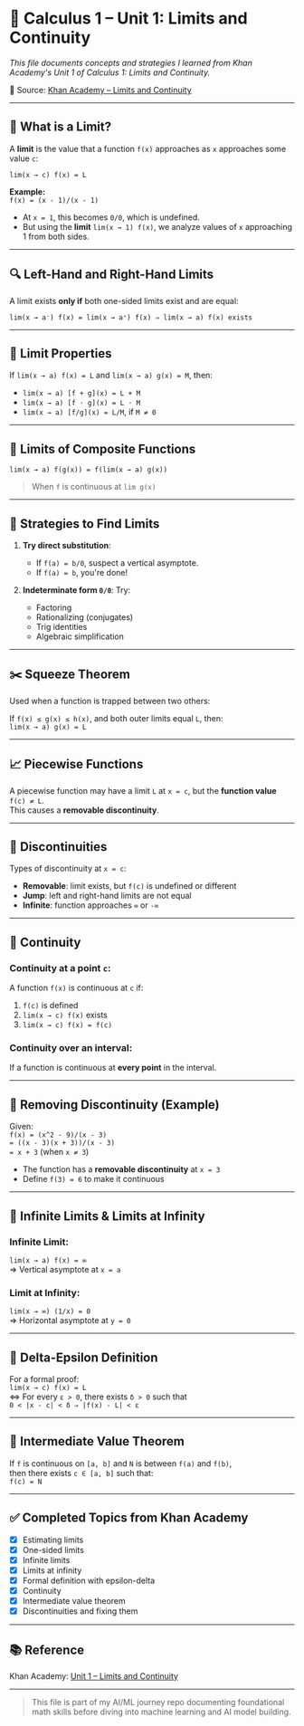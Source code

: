 
# 📘 Calculus 1 – Unit 1: Limits and Continuity

*This file documents concepts and strategies I learned from Khan Academy's Unit 1 of Calculus 1: Limits and Continuity.*

🔗 Source: [Khan Academy – Limits and Continuity](https://www.khanacademy.org/math/calculus-1/cs1-limits-and-continuity)

---

## 📌 What is a Limit?

A **limit** is the value that a function `f(x)` approaches as `x` approaches some value `c`:

`lim(x → c) f(x) = L`

**Example:**  
`f(x) = (x - 1)/(x - 1)`  
- At `x = 1`, this becomes `0/0`, which is undefined.  
- But using the **limit** `lim(x → 1) f(x)`, we analyze values of `x` approaching 1 from both sides.

---

## 🔍 Left-Hand and Right-Hand Limits

A limit exists **only if** both one-sided limits exist and are equal:  

`lim(x → a⁻) f(x) = lim(x → a⁺) f(x) ⇒ lim(x → a) f(x) exists`

---

## 🧮 Limit Properties

If `lim(x → a) f(x) = L` and `lim(x → a) g(x) = M`, then:  
- `lim(x → a) [f + g](x) = L + M`  
- `lim(x → a) [f ⋅ g](x) = L ⋅ M`  
- `lim(x → a) [f/g](x) = L/M`, if `M ≠ 0`

---

## 🔁 Limits of Composite Functions

`lim(x → a) f(g(x)) = f(lim(x → a) g(x))`  
> When `f` is continuous at `lim g(x)`

---

## 🧠 Strategies to Find Limits

1. **Try direct substitution**:  
   - If `f(a) = b/0`, suspect a vertical asymptote.  
   - If `f(a) = b`, you're done!  

2. **Indeterminate form `0/0`**: Try:  
   - Factoring  
   - Rationalizing (conjugates)  
   - Trig identities  
   - Algebraic simplification  

---

## ✂️ Squeeze Theorem

Used when a function is trapped between two others:  

If `f(x) ≤ g(x) ≤ h(x)`, and both outer limits equal `L`, then:  
`lim(x → a) g(x) = L`

---

## 📈 Piecewise Functions

A piecewise function may have a limit `L` at `x = c`, but the **function value** `f(c) ≠ L`.  
This causes a **removable discontinuity**.

---

## 🧩 Discontinuities

Types of discontinuity at `x = c`:  
- **Removable**: limit exists, but `f(c)` is undefined or different  
- **Jump**: left and right-hand limits are not equal  
- **Infinite**: function approaches `∞` or `-∞`  

---

## 🔄 Continuity

### Continuity at a point `c`:  
A function `f(x)` is continuous at `c` if:  
1. `f(c)` is defined  
2. `lim(x → c) f(x)` exists  
3. `lim(x → c) f(x) = f(c)`  

### Continuity over an interval:  
If a function is continuous at **every point** in the interval.

---

## 🔧 Removing Discontinuity (Example)

Given:  
`f(x) = (x^2 - 9)/(x - 3)`  
`= ((x - 3)(x + 3))/(x - 3)`  
`= x + 3` (when `x ≠ 3`)  

- The function has a **removable discontinuity** at `x = 3`  
- Define `f(3) = 6` to make it continuous

---

## 🔭 Infinite Limits & Limits at Infinity

### Infinite Limit:  
`lim(x → a) f(x) = ∞`  
⇒ Vertical asymptote at `x = a`

### Limit at Infinity:  
`lim(x → ∞) (1/x) = 0`  
⇒ Horizontal asymptote at `y = 0`

---

## 📏 Delta-Epsilon Definition

For a formal proof:  
`lim(x → c) f(x) = L`  
⇔ For every `ε > 0`, there exists `δ > 0` such that  
`0 < |x - c| < δ ⇒ |f(x) - L| < ε`

---

## 📍 Intermediate Value Theorem

If `f` is continuous on `[a, b]` and `N` is between `f(a)` and `f(b)`,  
then there exists `c ∈ [a, b]` such that:  
`f(c) = N`

---

## ✅ Completed Topics from Khan Academy

- [x] Estimating limits  
- [x] One-sided limits  
- [x] Infinite limits  
- [x] Limits at infinity  
- [x] Formal definition with epsilon-delta  
- [x] Continuity  
- [x] Intermediate value theorem  
- [x] Discontinuities and fixing them

---

## 📚 Reference

Khan Academy: [Unit 1 – Limits and Continuity](https://www.khanacademy.org/math/calculus-1/cs1-limits-and-continuity)

---

> This file is part of my AI/ML journey repo documenting foundational math skills before diving into machine learning and AI model building.
